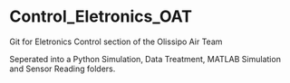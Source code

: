 # Control_Eletronics_OAT
Git for Eletronics Control section of the Olissipo Air Team

Seperated into a Python Simulation, Data Treatment, MATLAB Simulation and Sensor Reading folders.
